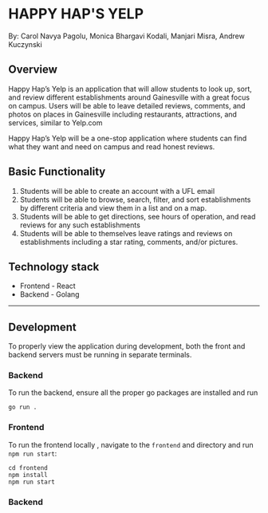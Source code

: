 # HAPPY HAP'S YELP
By: Carol Navya Pagolu, Monica Bhargavi Kodali, Manjari Misra, Andrew Kuczynski

## Overview
Happy Hap’s Yelp is an application that will allow students to look up, sort, and review different establishments around Gainesville with a great focus on campus. Users will be able to leave detailed reviews, comments, and photos on places in Gainesville including restaurants, attractions, and services, similar to Yelp.com

Happy Hap’s Yelp will be a one-stop application where students can find what they want and need on campus and read honest reviews.

## Basic Functionality
1. Students will be able to create an account with a UFL email
2. Students will be able to browse, search, filter, and sort establishments by different criteria and view them in a list and on a map.
3. Students will be able to get directions, see hours of operation, and read reviews for any such establishments
4. Students will be able to themselves leave ratings and reviews on establishments including a star rating, comments, and/or pictures.

## Technology stack
- Frontend - React
- Backend  - Golang

---

## Development

To properly view the application during development, both the front and backend servers must be running in separate terminals.

### Backend

To run the backend, ensure all the proper go packages are installed and run

```
go run .
```

### Frontend

To run the frontend locally , navigate to the `frontend` and directory and run `npm run start`:

```
cd frontend
npm install
npm run start
```

### Backend





